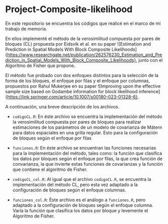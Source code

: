 # Project-Composite-likelihood

En este repositorio se encuentra los códigos que realicé en el marco de mi trabajo de memoria.

En ellos implementé el método de la verosimilitud compuesta por pares de bloques (CL) propuesta por Eidsvik et al. en su paper ![Estimation and Prediction in Spatial Models With Block Composite Likelihoods]{https://www.researchgate.net/publication/262576230_Estimation_and_Prediction_in_Spatial_Models_With_Block_Composite_Likelihoods}, junto con el Algoritmo de Fisher que propone.

El método fue probado con dos enfoques distintos para la selección de la forma de los bloques, el enfoque por filas y el enfoque por columnas, propuestos por Rahul Mukerjee en su paper ![Improving upon the effective sample size based on Godambe information for block likelihood inference]{https://link.springer.com/article/10.1007/s00180-023-01328-6}.

A continuación, una breve descripción de los archivos.

- `codigoCL.R`: En éste archivo se encuentra la implementación del método la verosimilitud compuesta por pares de bloques para realizar estimaciones de los parámetros de un modelo de covarianza de Mátern para datos espaciales en una grilla regular. Esto para la configuración de bloques según el enfoque por filas

- `funciones.R`: En éste archivo se encuentran las funciones necesarias para la implementación del método, tales como: la función que clasifica los datos por bloques según el enfoque por filas, la que crea función de convarianza, la que invierte estas funciones de covarianzas y la función que contiene el algoritmo de Fisher.

- `codigoCL_col.R`: Al igual que el archivo `codigoCL.R`, se encuentra la implementación del método CL, pero esta vez adaptado a la configuración de bloques según el enfoque columnas.

- `funciones_col.R`: Éste archivo es el análogo a `funciones.R`, pero adaptado a la configuración de bloques según el enfoque columna. Varía la función que clasifica los datos por bloque y levemente el Algoritmo de Fisher.

